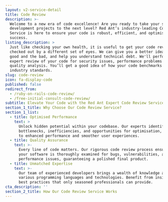 ```yaml
---
layout: v2-service-detail
title: Code Review
description: >-
  Welcome to a new era of code excellence! Are you ready to take your software
  development projects to the next level? Red Ant’s industry-leading Code Review
  Service is here to ensure your code is robust, efficient, and optimised for
  success.
listing_description: >
  Just like checking your own health, it is useful to get your code reviewed and
  checked out by a different set of eyes. We can give you a better idea of the
  good and the bad, and help you understand technical debt. We'll perform an
  expert review of your code for security issues, performance problems and a
  quality analysis. You’ll get a good idea of how your code benchmarks against
  industry standards.
slug: code-review
icon: fa-display-code
published: false
redirect_from:
  - /ruby-on-rails-code-review/
  - /free-initial-consult-code-review/
subtitle: Elevate Your Code with the Red Ant Expert Code Review Service
section_1_title: Why Choose Our Code Review Service?
section_1_list:
  - title: Optimised Performance
    text: >
      Unlock hidden potential within your codebase. Our experts identify
      bottlenecks, inefficiencies, and opportunities for optimisation, leading
      to enhanced performance and smoother user experiences.
  - title: Quality Assurance
    text: >-
      Every line of code matters. Our rigorous code review process ensures that
      your software is thoroughly examined for bugs, vulnerabilities, and
      performance issues, guaranteeing a polished final product.
  - title: Unmatched Expertise
    text: >-
      Our team of experienced developers brings a wealth of knowledge across
      various programming languages and technologies. Benefit from insights and
      best practices that only seasoned professionals can provide.
cta_description: ''
section_2_title: How Our Code Review Service Works
---
```




